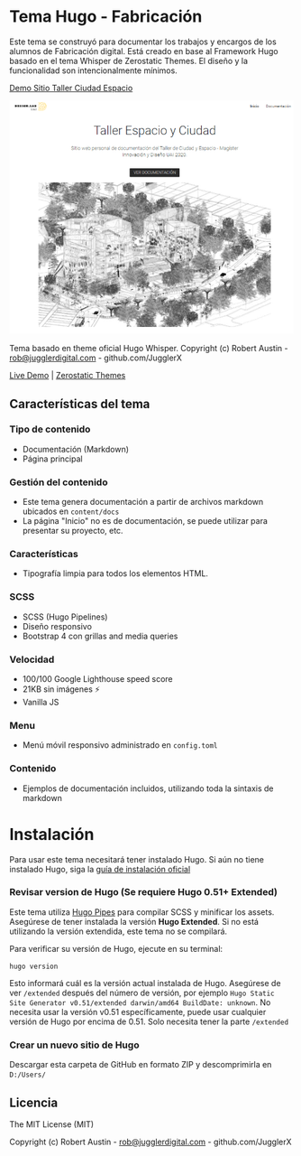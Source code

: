 # Tema Hugo - Fabricación

Este tema se construyó para documentar los trabajos y encargos de los alumnos de Fabricación digital. Está creado en base al Framework Hugo basado en el tema Whisper de Zerostatic Themes. El diseño y la funcionalidad son intencionalmente mínimos.

[Demo Sitio Taller Ciudad Espacio](https://taller-ciudad-espacio2020.github.io/tema/)

<p align="center">
  <img  src="/ss-tema-taller.png">
</p>

Tema basado en theme oficial Hugo Whisper. Copyright (c) Robert Austin - rob@jugglerdigital.com - github.com/JugglerX

[Live Demo](https://hugo-whisper.netlify.com/) |
[Zerostatic Themes](https://www.zerostatic.io/theme/hugo-whisper/) 


## Características del tema

### Tipo de contenido

- Documentación (Markdown)
- Página principal

### Gestión del contenido

- Este tema genera documentación a partir de archivos markdown ubicados en `content/docs`
- La página "Inicio" no es de documentación, se puede utilizar para presentar su proyecto, etc.

### Características

- Tipografía limpia para todos los elementos HTML.

### SCSS

- SCSS (Hugo Pipelines)
- Diseño responsivo
- Bootstrap 4 con grillas and media queries

### Velocidad

- 100/100 Google Lighthouse speed score
- 21KB sin imágenes ⚡
- Vanilla JS

### Menu

- Menú móvil responsivo administrado en `config.toml`

### Contenido

- Ejemplos de documentación incluidos, utilizando toda la sintaxis de markdown

# Instalación


Para usar este tema necesitará tener instalado Hugo. Si aún no tiene instalado Hugo, siga la [guía de instalación oficial](https://gohugo.io/getting-started/installing/)


### Revisar version de Hugo (Se requiere Hugo 0.51+ Extended)


Este tema utiliza [Hugo Pipes](https://gohugo.io/hugo-pipes/scss-sass/) para compilar SCSS y minificar los assets. Asegúrese de tener instalada la versión **Hugo Extended**. Si no está utilizando la versión extendida, este tema no se compilará.

Para verificar su versión de Hugo, ejecute en su terminal:

```
hugo version
```

Esto informará cuál es la versión actual instalada de Hugo. Asegúrese de ver `/extended` después del número de versión, por ejemplo `Hugo Static Site Generator v0.51/extended darwin/amd64 BuildDate: unknown`. No necesita usar la versión v0.51 específicamente, puede usar cualquier versión de Hugo por encima de 0.51. Solo necesita tener la parte `/extended`

### Crear un nuevo sitio de Hugo

Descargar esta carpeta de GitHub en formato ZIP y descomprimirla en `D:/Users/`

## Licencia

The MIT License (MIT)

Copyright (c) Robert Austin - rob@jugglerdigital.com - github.com/JugglerX